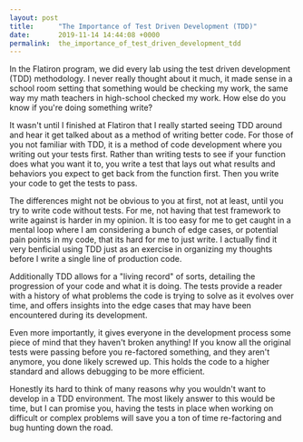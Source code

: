 ```yaml
---
layout: post
title:      "The Importance of Test Driven Development (TDD)"
date:       2019-11-14 14:44:08 +0000
permalink:  the_importance_of_test_driven_development_tdd
---
```



In the Flatiron program, we did every lab using the test driven development (TDD) methodology. I never really thought about it much, it made sense in a school room setting that something would be checking my work, the same way my math teachers in high-school checked my work. How else do you know if you're doing something write?

It wasn't until I finished at Flatiron that I really started seeing TDD around and hear it get talked about as a method of writing better code. For those of you not familiar with TDD, it is a method of code development where you writing out your tests first. Rather than writing tests to see if your function does what you want it to, you write a test that lays out what results and behaviors you expect to get back from the function first. Then you write your code to get the tests to pass. 

The differences might not be obvious to you at first, not at least, until you try to write code without tests. For me, not having that test framework to write against is harder in my opinion. It is too easy for me to get caught in a mental loop where I am considering a bunch of edge cases, or potential pain points in my code, that its hard for me to just write. I actually find it very benficial using TDD just as an exercise in organizing my thoughts before I write a single line of production code. 

Additionally TDD allows for a "living record" of sorts, detailing the progression of your code and what it is doing. The tests provide a reader with a history of what problems the code is trying to solve as it evolves over time, and offers insights into the edge cases that may have been encountered during its development. 

Even more importantly, it gives everyone in the development process some piece of mind that they haven't broken anything! If you know all the original tests were passing before you re-factored something, and they aren't anymore, you done likely screwed up. This holds the code to a higher standard and allows debugging to be more efficient. 

Honestly its hard to think of many reasons why you wouldn't want to develop in a TDD environment. The most likely answer to this would be time, but I can promise you, having the tests in place when working on difficult or complex problems will save you a ton of time re-factoring and bug hunting down the road. 
